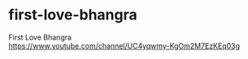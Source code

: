 # first-love-bhangra
First Love Bhangra <br>
https://www.youtube.com/channel/UC4yqwmy-KgOm2M7EzKEq03g
